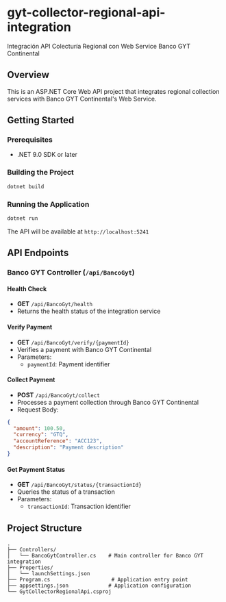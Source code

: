 # gyt-collector-regional-api-integration
Integración API Colecturía Regional con Web Service Banco GYT Continental

## Overview
This is an ASP.NET Core Web API project that integrates regional collection services with Banco GYT Continental's Web Service.

## Getting Started

### Prerequisites
- .NET 9.0 SDK or later

### Building the Project
```bash
dotnet build
```

### Running the Application
```bash
dotnet run
```

The API will be available at `http://localhost:5241`

## API Endpoints

### Banco GYT Controller (`/api/BancoGyt`)

#### Health Check
- **GET** `/api/BancoGyt/health`
- Returns the health status of the integration service

#### Verify Payment
- **GET** `/api/BancoGyt/verify/{paymentId}`
- Verifies a payment with Banco GYT Continental
- Parameters:
  - `paymentId`: Payment identifier

#### Collect Payment
- **POST** `/api/BancoGyt/collect`
- Processes a payment collection through Banco GYT Continental
- Request Body:
```json
{
  "amount": 100.50,
  "currency": "GTQ",
  "accountReference": "ACC123",
  "description": "Payment description"
}
```

#### Get Payment Status
- **GET** `/api/BancoGyt/status/{transactionId}`
- Queries the status of a transaction
- Parameters:
  - `transactionId`: Transaction identifier

## Project Structure
```
.
├── Controllers/
│   └── BancoGytController.cs    # Main controller for Banco GYT integration
├── Properties/
│   └── launchSettings.json
├── Program.cs                    # Application entry point
├── appsettings.json             # Application configuration
└── GytCollectorRegionalApi.csproj
```
